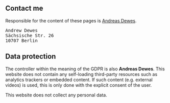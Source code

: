 ## Contact me

Responsible for the content of these pages is [Andreas Dewes](mailto:dp@andreas-dewes.de).

<pre>
Andrew Dewes
Sächsische Str. 26
10707 Berlin
</pre>

## Data protection

The controller within the meaning of the GDPR is also <strong>Andreas Dewes</strong>. This website does not contain any self-loading third-party resources such as analytics trackers or embedded content. If such content (e.g. external videos) is used, this is only done with the explicit consent of the user.

This website does not collect any personal data.

